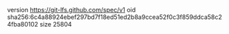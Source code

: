 version https://git-lfs.github.com/spec/v1
oid sha256:6c4a88924ebef297bd7f18ed51ed2b8a9ccea52f0c3f859ddca58c24fba80102
size 25804
